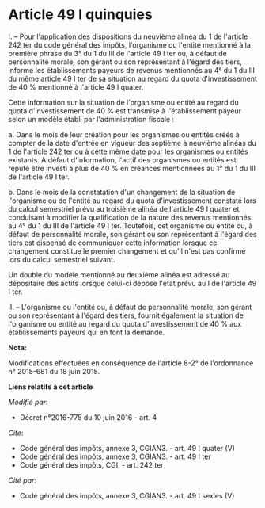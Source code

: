 # Article 49 I quinquies

I. – Pour l'application des dispositions du neuvième alinéa du 1 de l'article 242 ter du code général des impôts, l'organisme
ou l'entité mentionné à la première phrase du 3° du 1 du III de l'article 49 I ter ou, à défaut de personnalité morale, son
gérant ou son représentant à l'égard des tiers, informe les établissements payeurs de revenus mentionnés au 4° du 1 du III du
même article 49 I ter de sa situation au regard du quota d'investissement de 40 % mentionné à l'article 49 I quater. 

Cette information sur la situation de l'organisme ou entité au regard du quota d'investissement de 40 % est transmise à
l'établissement payeur selon un modèle établi par l'administration fiscale : 

a. Dans le mois de leur création pour les organismes ou entités créés à compter de la date d'entrée en vigueur des septième à
neuvième alinéas du 1 de l'article 242 ter ou à cette même date pour les organismes ou entités existants. A défaut
d'information, l'actif des organismes ou entités est réputé être investi à plus de 40 % en créances mentionnées au 1° du 1 du
III de l'article 49 I ter. 

b. Dans le mois de la constatation d'un changement de la situation de l'organisme ou de l'entité au regard du quota
d'investissement constaté lors du calcul semestriel prévu au troisième alinéa de l'article 49 I quater et conduisant à
modifier la qualification de la nature des revenus mentionnés au 4° du 1 du III de l'article 49 I ter. Toutefois, cet
organisme ou entité ou, à défaut de personnalité morale, son gérant ou son représentant à l'égard des tiers est dispensé de
communiquer cette information lorsque ce changement constitue le premier changement et qu'il n'est pas confirmé lors du
calcul semestriel suivant. 

Un double du modèle mentionné au deuxième alinéa est adressé au dépositaire des actifs lorsque celui-ci dépose l'état prévu
au I de l'article 49 I ter. 

II. – L'organisme ou l'entité ou, à défaut de personnalité morale, son gérant ou son représentant à l'égard des tiers,
fournit également la situation de l'organisme ou entité au regard du quota d'investissement de 40 % aux établissements
payeurs qui en font la demande.

**Nota:**

Modifications effectuées en conséquence de l'article 8-2° de l'ordonnance n° 2015-681 du 18 juin 2015.

**Liens relatifs à cet article**

_Modifié par_:

  - Décret n°2016-775 du 10 juin 2016 - art. 4

_Cite_:

  - Code général des impôts, annexe 3, CGIAN3. - art. 49 I quater (V)
  - Code général des impôts, annexe 3, CGIAN3. - art. 49 I ter
  - Code général des impôts, CGI. - art. 242 ter

_Cité par_:

  - Code général des impôts, annexe 3, CGIAN3. - art. 49 I sexies (V)
